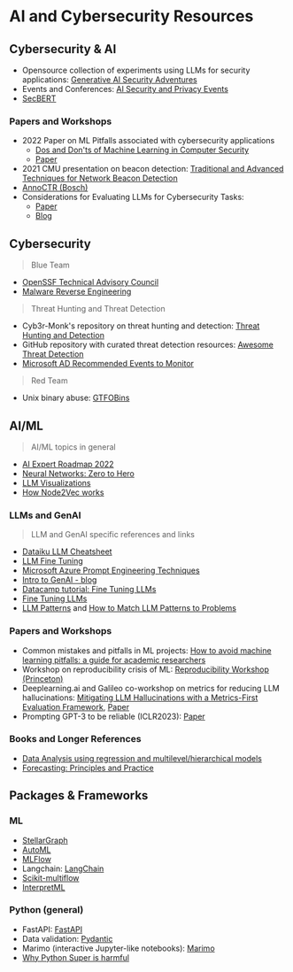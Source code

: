 # AI and Cybersecurity Resources
## Cybersecurity & AI 
-  Opensource collection of experiments using LLMs for security applications: [Generative AI Security Adventures](https://otrf.github.io/GenAI-Security-Adventures/README.html#contributing)
-  Events and Conferences: [AI Security and Privacy Events](https://github.com/ZhengyuZhao/AI-Security-and-Privacy-Events)
-  [SecBERT](https://huggingface.co/jackaduma/SecBERT)
### Papers and Workshops 
- 2022 Paper on ML Pitfalls associated with cybersecurity applications
  - [Dos and Don'ts of Machine Learning in Computer Security](https://dodo-mlsec.org)
  - [Paper](https://www.usenix.org/system/files/sec22-arp.pdf) 
- 2021 CMU presentation on beacon detection: [Traditional and Advanced Techniques for Network Beacon Detection](https://www.cylab.cmu.edu/_files/documents/2021-partners-conference/dustin-updyke-tom-podnar.pdf)
- [AnnoCTR (Bosch)](https://github.com/boschresearch/anno-ctr-lrec-coling-2024/)
- Considerations for Evaluating LLMs for Cybersecurity Tasks:
  - [Paper](https://insights.sei.cmu.edu/library/considerations-for-evaluating-large-language-models-for-cybersecurity-tasks/)
  - [Blog](https://insights.sei.cmu.edu/blog/openai-collaboration-yields-14-recommendations-for-evaluating-llms-for-cybersecurity/)

## Cybersecurity
> Blue Team
- [OpenSSF Technical Advisory Council](https://github.com/ossf/tac?tab=readme-ov-file)
- [Malware Reverse Engineering](https://github.com/Dump-GUY/Malware-analysis-and-Reverse-engineering)
> Threat Hunting and Threat Detection 
-  Cyb3r-Monk's repository on threat hunting and detection: [Threat Hunting and Detection](https://github.com/Cyb3r-Monk/Threat-Hunting-and-Detection/tree/main)
-  GitHub repository with curated threat detection resources: [Awesome Threat Detection](https://github.com/0x4D31/awesome-threat-detection)
-  [Microsoft AD Recommended Events to Monitor](https://learn.microsoft.com/en-us/windows-server/identity/ad-ds/plan/appendix-l--events-to-monitor)
> Red Team
- Unix binary abuse: [GTFOBins](https://gtfobins.github.io/)
  
  
## AI/ML
> AI/ML topics in general
- [AI Expert Roadmap 2022](https://i.am.ai/roadmap/#data-science-roadmap)
- [Neural Networks: Zero to Hero](https://karpathy.ai/zero-to-hero.html)
- [LLM Visualizations](https://bbycroft.net/llm)
- [How Node2Vec works](https://memgraph.com/blog/how-node2vec-works)
### LLMs and GenAI
> LLM and GenAI specific references and links
- [Dataiku LLM Cheatsheet](https://content.dataiku.com/the-llm-cheatsheet-bundle)
- [LLM Fine Tuning](https://bdtechtalks.com/2023/07/10/llm-fine-tuning/)
- [Microsoft Azure Prompt Engineering Techniques](https://learn.microsoft.com/en-us/azure/ai-services/openai/concepts/advanced-prompt-engineering?pivots=programming-language-chat-completions)
- [Intro to GenAI - blog](https://www.lorcandempsey.net/intro-gen-ai/)
- [Datacamp tutorial: Fine Tuning LLMs](https://www.datacamp.com/tutorial/fine-tuning-large-language-models)
- [Fine Tuning LLMs](https://www.turing.com/resources/finetuning-large-language-models)
- [LLM Patterns](https://eugeneyan.com/writing/llm-patterns/) and [How to Match LLM Patterns to Problems](https://eugeneyan.com/writing/llm-problems/)
### Papers and Workshops
- Common mistakes and pitfalls in ML projects: [How to avoid machine learning pitfalls: a guide for academic researchers](https://arxiv.org/pdf/2108.02497) 
- Workshop on reproducibility crisis of ML: [Reproducibility Workshop (Princeton)](https://sites.google.com/princeton.edu/rep-workshop/) 
- Deeplearning.ai and Galileo co-workshop on metrics for reducing LLM hallucinations: [Mitigating LLM Hallucinations with a Metrics-First Evaluation Framework](https://www.youtube.com/watch?v=u1pNrsR1txA), [Paper](https://www.rungalileo.io/blog/chainpoll)
- Prompting GPT-3 to be reliable (ICLR2023): [Paper](https://openreview.net/pdf?id=98p5x51L5af)
### Books and Longer References
- [Data Analysis using regression and multilevel/hierarchical models](http://www.stat.columbia.edu/~gelman/arm/contents.pdf)
- [Forecasting: Principles and Practice](https://otexts.com/fpp2/)

## Packages & Frameworks
### ML 
- [StellarGraph](https://stellargraph.readthedocs.io/en/stable/README.html#introduction) 
- [AutoML](https://www.automl.org) 
- [MLFlow](https://mlflow.org/#features)
- Langchain: [LangChain](https://python.langchain.com/v0.2/docs/introduction/)
- [Scikit-multiflow](https://scikit-multiflow.github.io)
- [InterpretML](https://github.com/interpretml/interpret)  
### Python (general) 
- FastAPI: [FastAPI](https://fastapi.tiangolo.com)
- Data validation: [Pydantic](https://docs.pydantic.dev/2.7/)
- Marimo (interactive Jupyter-like notebooks): [Marimo](https://github.com/marimo-team/marimo)
- [Why Python Super is harmful](https://fuhm.net/super-harmful/)
